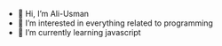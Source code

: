- 👋 Hi, I’m Ali-Usman
- 👀 I’m interested in everything related to programming
- 🌱 I’m currently learning javascript

<!---
ali-uusman/ali-uusman is a ✨ special ✨ repository because its `README.md` (this file) appears on your GitHub profile.
You can click the Preview link to take a look at your changes.
--->
